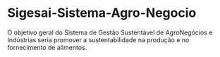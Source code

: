 # Sigesai-Sistema-Agro-Negocio
O objetivo geral do Sistema de Gestão Sustentável de AgroNegócios e Indústrias seria promover a sustentabilidade na produção e no fornecimento de alimentos.

